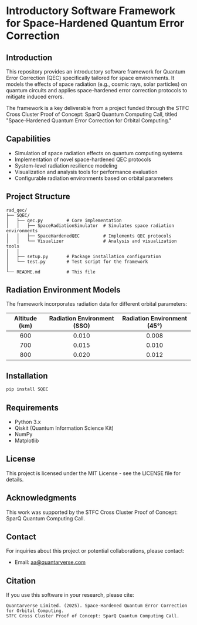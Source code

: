 # Introductory Software Framework for Space-Hardened Quantum Error Correction 

## Introduction

This repository provides an introductory software framework for Quantum Error Correction (QEC) specifically tailored for space environments. It models the effects of space radiation (e.g., cosmic rays, solar particles) on quantum circuits and applies space-hardened error correction protocols to mitigate induced errors.

The framework is a key deliverable from a project funded through the STFC Cross Cluster Proof of Concept: SparQ Quantum Computing Call, titled "Space-Hardened Quantum Error Correction for Orbital Computing."

## Capabilities

- Simulation of space radiation effects on quantum computing systems
- Implementation of novel space-hardened QEC protocols
- System-level radiation resilience modeling
- Visualization and analysis tools for performance evaluation
- Configurable radiation environments based on orbital parameters

## Project Structure

```
rad_qec/
├── SQEC/
│   ├── qec.py         # Core implementation
│   │   ├── SpaceRadiationSimulator  # Simulates space radiation environments
│   │   ├── SpaceHardenedQEC         # Implements QEC protocols
│   │   └── Visualizer               # Analysis and visualization tools
│   │
│   ├── setup.py       # Package installation configuration
│   └── test.py        # Test script for the framework
│
└── README.md          # This file
```

## Radiation Environment Models

The framework incorporates radiation data for different orbital parameters:

| Altitude (km) | Radiation Environment (SSO) | Radiation Environment (45°) |
|:-------------:|:---------------------------:|:---------------------------:|
|      600      |           0.010            |           0.008             |
|      700      |           0.015            |           0.010             |
|      800      |           0.020            |           0.012             |

## Installation

```bash
pip install SQEC
```


## Requirements

- Python 3.x
- Qiskit (Quantum Information Science Kit)
- NumPy
- Matplotlib


## License

This project is licensed under the MIT License - see the LICENSE file for details.

## Acknowledgments

This work was supported by the STFC Cross Cluster Proof of Concept: SparQ Quantum Computing Call.

## Contact

For inquiries about this project or potential collaborations, please contact:
- Email: aa@quantarverse.com

## Citation

If you use this software in your research, please cite:
```
Quantarverse Limited. (2025). Space-Hardened Quantum Error Correction for Orbital Computing.
STFC Cross Cluster Proof of Concept: SparQ Quantum Computing Call.

```
